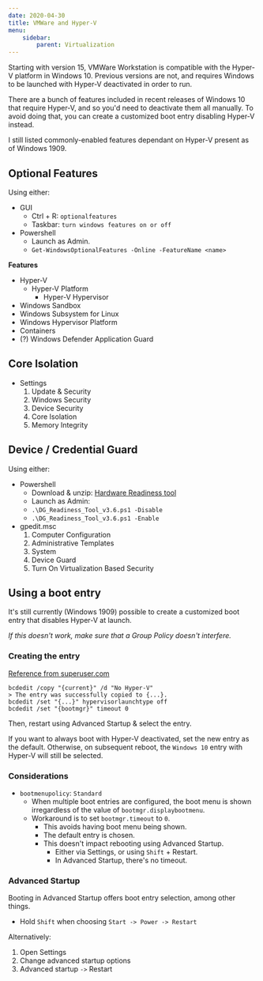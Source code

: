 ```yaml
---
date: 2020-04-30
title: VMWare and Hyper-V
menu:
    sidebar:
        parent: Virtualization
---
```


Starting with version 15, VMWare Workstation is compatible with the Hyper-V platform in Windows 10. Previous versions are not, and requires Windows to be launched with Hyper-V deactivated in order to run.

There are a bunch of features included in recent releases of Windows 10 that require Hyper-V, and so you'd need to deactivate them all manually. To avoid doing that, you can create a customized boot entry disabling Hyper-V instead. 

I still listed commonly-enabled features dependant on Hyper-V present as of Windows 1909.



## Optional Features
Using either:

- GUI
	+ Ctrl + R: `optionalfeatures`
	+ Taskbar: `turn windows features on or off`
- Powershell
	+ Launch as Admin.
	+ `Get-WindowsOptionalFeatures -Online -FeatureName <name>`

__Features__

- Hyper-V
	+ Hyper-V Platform
		- Hyper-V Hypervisor
- Windows Sandbox
- Windows Subsystem for Linux
- Windows Hypervisor Platform
- Containers
- (?) Windows Defender Application Guard


## Core Isolation
- Settings
	1. Update & Security
	1. Windows Security
	1. Device Security
	1. Core Isolation 
	1. Memory Integrity


## Device / Credential Guard
Using either:

- Powershell
	+ Download & unzip: [Hardware Readiness tool](microsoft.com/en-us/download/confirmation.aspx?id=53337)
	+ Launch as Admin:
	+ `.\DG_Readiness_Tool_v3.6.ps1 -Disable`
	+ `.\DG_Readiness_Tool_v3.6.ps1 -Enable`
- gpedit.msc
	1. Computer Configuration 
	2. Administrative Templates
	3. System
	4. Device Guard
	5. Turn On Virtualization Based Security



## Using a boot entry
It's still currently (Windows 1909) possible to create a customized boot entry that disables Hyper-V at launch.

_If this doesn't work, make sure that a Group Policy doesn't interfere._

### Creating the entry
[Reference from superuser.com](superuser.com/questions/1091342/permanently-disable-hyper-v-in-windows-10)
```
bcdedit /copy "{current}" /d "No Hyper-V" 
> The entry was successfully copied to {...}. 
bcdedit /set "{...}" hypervisorlaunchtype off
bcdedit /set "{bootmgr}" timeout 0
```
Then, restart using Advanced Startup & select the entry.

If you want to always boot with Hyper-V deactivated, set the new entry as the default. Otherwise, on subsequent reboot, the `Windows 10` entry with Hyper-V will still be selected.


### Considerations
- `bootmenupolicy`: `Standard`
	+ When multiple boot entries are configured, the boot menu is shown irregardless of the value of `bootmgr.displaybootmenu`.
	+ Workaround is to set `bootmgr.timeout` to `0`.
		- This avoids having boot menu being shown.
		- The default entry is chosen.
		- This doesn't impact rebooting using Advanced Startup.
			+ Either via Settings, or using `Shift` + Restart.
			+ In Advanced Startup, there's no timeout.



### Advanced Startup
Booting in Advanced Startup offers boot entry selection, among other things.

- Hold `Shift` when choosing `Start -> Power -> Restart`

Alternatively:

1. Open Settings
2. Change advanced startup options
3. Advanced startup `->` Restart